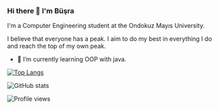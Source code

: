 ### Hi there 👋 I'm Büşra
 I'm a Computer Engineering student at the Ondokuz Mayıs University.

 I believe that everyone has a peak. I aim to do my best in everything I do and reach the top of my own peak.

- 🌱 I’m currently learning OOP with java.


[![Top Langs](https://github-readme-stats.vercel.app/api/top-langs/?username=busrabll)](https://github.com/anuraghazra/github-readme-stats)

![GitHub stats](https://github-readme-stats.vercel.app/api?username=busrabll&show_icons=true)  

![Profile views](https://gpvc.arturio.dev/busrabll)  
